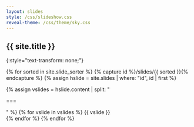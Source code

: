```yaml
---
layout: slides
style: /css/slideshow.css
reveal-theme: /css/theme/sky.css
---
```


<section markdown="1">

# {{ site.title }}
{:style="text-transform: none;"}

</section>

{% for sorted in site.slide_sorter %}
{% capture id %}/slides/{{ sorted }}{% endcapture %}
{% assign hslide = site.slides | where: "id", id | first %}
<section>
{% assign vslides = hslide.content | split: "<p>===</p>" %}
{% for vslide in vslides %}
<section{% if hslide.background %} data-background="{{ site.baseurl }}{{ hslide.background }}"{% endif %}{% if hslide.class %} class="{{ hslide.class }}"{% endif %}>
{{ vslide }}
</section>
{% endfor %}
</section>
{% endfor %}
